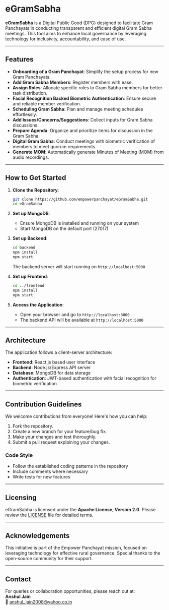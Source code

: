 # eGramSabha

**eGramSabha** is a Digital Public Good (DPG) designed to facilitate Gram Panchayats in conducting transparent and efficient digital Gram Sabha meetings. This tool aims to enhance local governance by leveraging technology for inclusivity, accountability, and ease of use.

---

## Features

- **Onboarding of a Gram Panchayat**: Simplify the setup process for new Gram Panchayats.
- **Add Gram Sabha Members**: Register members with ease.
- **Assign Roles**: Allocate specific roles to Gram Sabha members for better task distribution.
- **Facial Recognition Backed Biometric Authentication**: Ensure secure and reliable member verification.
- **Scheduling Gram Sabha**: Plan and manage meeting schedules effortlessly.
- **Add Issues/Concerns/Suggestions**: Collect inputs for Gram Sabha discussions.
- **Prepare Agenda**: Organize and prioritize items for discussion in the Gram Sabha.
- **Digital Gram Sabha**: Conduct meetings with biometric verification of members to meet quorum requirements.
- **Generate MOM**: Automatically generate Minutes of Meeting (MOM) from audio recordings.

---

## How to Get Started

1. **Clone the Repository**:
   ```bash
   git clone https://github.com/empowerpanchayat/eGramSabha.git
   cd eGramSabha
   ```

2. **Set up MongoDB**:
   - Ensure MongoDB is installed and running on your system
   - Start MongoDB on the default port (27017)

3. **Set up Backend**:
   ```bash
   cd backend
   npm install
   npm start
   ```
   The backend server will start running on `http://localhost:5000`

4. **Set up Frontend**:
   ```bash
   cd ../frontend
   npm install
   npm start
   ```

5. **Access the Application**:
   - Open your browser and go to `http://localhost:3000`
   - The backend API will be available at `http://localhost:5000`

---

## Architecture

The application follows a client-server architecture:
- **Frontend**: React.js based user interface
- **Backend**: Node.js/Express API server
- **Database**: MongoDB for data storage
- **Authentication**: JWT-based authentication with facial recognition for biometric verification

---

## Contribution Guidelines

We welcome contributions from everyone! Here's how you can help:
1. Fork the repository.
2. Create a new branch for your feature/bug fix.
3. Make your changes and test thoroughly.
4. Submit a pull request explaining your changes.

### Code Style
- Follow the established coding patterns in the repository
- Include comments where necessary
- Write tests for new features

---

## Licensing

eGramSabha is licensed under the **Apache License, Version 2.0**. Please review the [LICENSE](LICENSE) file for detailed terms.

---

## Acknowledgements

This initiative is part of the Empower Panchayat mission, focused on leveraging technology for effective rural governance. Special thanks to the open-source community for their support.

---

## Contact

For queries or collaboration opportunities, please reach out at:  
**Anshul Jain**  
📧 [anshul_jain2008@yahoo.co.in](mailto:anshul_jain2008@yahoo.co.in)
